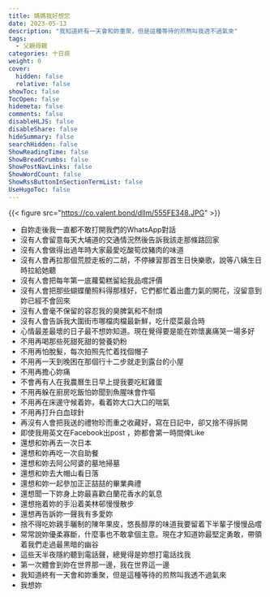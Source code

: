 ```yaml
---
title: 媽媽我好想您
date: 2023-05-13
description: "我知道終有一天會和妳重聚，但是這種等待的煎熬叫我透不過氣來"
tags:
  - 父親母親
categories: 十日痰
weight: 0
cover:
  hidden: false
  relative: false
showToc: false
TocOpen: false
hidemeta: false
comments: false
disableHLJS: false
disableShare: false
hideSummary: false
searchHidden: false
ShowReadingTime: false
ShowBreadCrumbs: false
ShowPostNavLinks: false
ShowWordCount: false
ShowRssButtonInSectionTermList: false
UseHugoToc: false
---
```

{{< figure src="https://co.valent.bond/dllm/555FE348.JPG" >}}


* 自妳走後我一直都不敢打開我們的WhatsApp對話
* 沒有人會留意每天大埔道的交通情況然後告訴我該走那條路回家
* 沒有人會做得出過年時大家最愛吃酸筍炆豬肉的味道
* 沒有人會再拉那個荒腔走板的二胡，不停練習那首生日快樂歌，說等八姨生日時拉給她聽
* 沒有人會把每年第一底蘿蔔糕留給我品嚐評價
* 沒有人會把那些蝴蝶蘭照料得那樣好，它們都忙着出盡力氣的開花，沒留意到妳已經不會回來
* 沒有人會毫不保留的容忍我的臭脾氣和不耐煩
* 沒有人會告訴我大圍街市哪檔肉檔最新鮮，吃什麼菜最合時
* 心情最差最壞的日子最不想妳知道。現在覺得要是能在妳懷裏痛哭一場多好
* 不用再喝那些死甜死甜的營養奶粉
* 不用再怕脫髮，每次拍照先忙着找個帽子
* 不用再一天到晚困在那個行十二步就走到露台的小屋
* 不用再擔心妳痛
* 不會再有人在我農曆生日早上提我要吃紅雞蛋
* 不用再躲在廚房吃飯怕妳聞到魚腥味會作嘔
* 不用再在床邊守候着妳，看着妳大口大口的喘氣
* 不用再打升白血球針
* 再沒有人會把我送的禮物珍而重之收藏好，寫在日記中，卻又捨不得拆開
* 即使我用英文在Facebook出post ，妳都會第一時間俾Like
* 還想和妳再去一次日本
* 還想和妳再吃一次自助餐
* 還想和妳去阿公阿婆的墓地掃墓
* 還想和妳去大帽山看日落
* 還想和妳一起參加正正喆喆的畢業典禮
* 還想聞一下妳身上妳最喜歡白蘭花香水的氣息
* 還想拖着妳的手沿着美林邨慢慢散步
* 還想再告訴妳一聲我有多愛妳
* 捨不得吃妳親手曬制的陳年果皮，悠長醇厚的味道我要留着下半輩子慢慢品嚐
* 常常說妳優柔寡斷，什麼事也不敢拿個主意。現在才知道妳最堅定勇敢，帶領着我們走過最黑暗的幽谷
* 這些天半夜隱約聽到電話聲，總覺得是妳想打電話找我
* 第一次體會到妳在世界那一邊，我在世界這一邊
* 我知道終有一天會和妳重聚，但是這種等待的煎熬叫我透不過氣來
* 我想妳